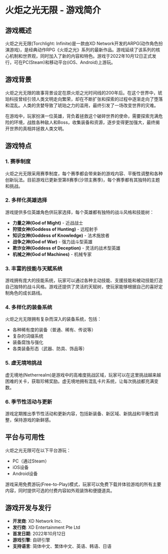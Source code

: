 # 火炬之光无限 - 游戏简介

## 游戏概述

火炬之光无限(Torchlight: Infinite)是一款由XD Network开发的ARPG(动作角色扮演游戏)，是经典动作RPG《火炬之光》系列的最新作品。游戏延续了该系列的核心机制和世界观，同时加入了新的内容和特色。游戏于2022年10月12日正式发行，可在PC(Steam)和移动平台(iOS、Android)上游玩。

## 游戏背景

火炬之光无限的故事背景设定在原火炬之光时间线的200年后。在这个世界中，琥珀科技曾经引领人类文明走向繁荣，却在不断扩张和探索的过程中逐渐走向了堕落和混乱。人类的贪婪导致了琥珀之力的滥用，最终引发了一场改变世界的灾难。

在游戏中，玩家扮演一位英雄，背负着拯救这个破碎世界的使命，需要探索充满危险的环境，战胜各种敌人和Boss，收集装备和资源，逐步变得更加强大，最终揭开世界的真相并拯救人类文明。

## 游戏特点

### 1. 赛季制度

火炬之光无限采用赛季制度，每个赛季都会带来新的游戏内容、平衡性调整和各种创新玩法。目前游戏已更新至第8赛季(沙领主赛季)，每个赛季都有其独特的主题和挑战。

### 2. 多样化英雄选择

游戏提供多位英雄角色供玩家选择，每个英雄都有独特的战斗风格和技能树：

- **力量之神(God of Might)** - 近战战士
- **狩猎女神(Goddess of Hunting)** - 远程射手
- **知识女神(Goddess of Knowledge)** - 法术施放者
- **战争之神(God of War)** - 强力战斗型英雄
- **欺诈女神(Goddess of Deception)** - 灵活的战术型英雄
- **机械之神(God of Machines)** - 机械专家

### 3. 丰富的技能与天赋系统

游戏拥有庞大的技能系统，玩家可以通过各种主动技能、支援技能和被动技能打造自己独特的战斗风格。游戏还提供了灵活的天赋树，使玩家能够根据自己的喜好定制角色的成长路线。

### 4. 多样化的装备系统

火炬之光无限拥有复杂而深入的装备系统，包括：

- 各种稀有度的装备（普通、稀有、传说等）
- 复杂的词缀系统
- 装备腐蚀与强化
- 各类装备形态（武器、防具、饰品等）

### 5. 虚无境地挑战

虚无境地(Netherrealm)是游戏中的高难度挑战区域，玩家可以在这里挑战越来越困难的关卡，获取珍稀奖励。虚无境地拥有混乱卡片系统，让每次挑战都充满变数。

### 6. 季节性活动与更新

游戏定期推出季节性活动和更新内容，包括新装备、新区域、新挑战和平衡性调整，保持游戏的新鲜感。

## 平台与可用性

火炬之光无限可在以下平台游玩：

- PC（通过Steam）
- iOS设备
- Android设备

游戏采用免费游玩(Free-to-Play)模式，玩家可以免费下载并体验游戏的所有主要内容，同时提供可选的付费内容如外观装饰和便捷道具。

## 游戏开发与发行

- **开发商**: XD Network Inc.
- **发行商**: XD Entertainment Pte Ltd
- **首发日期**: 2022年10月12日
- **游戏引擎**: 自研引擎
- **支持语言**: 简体中文、繁体中文、英语、韩语、日语 